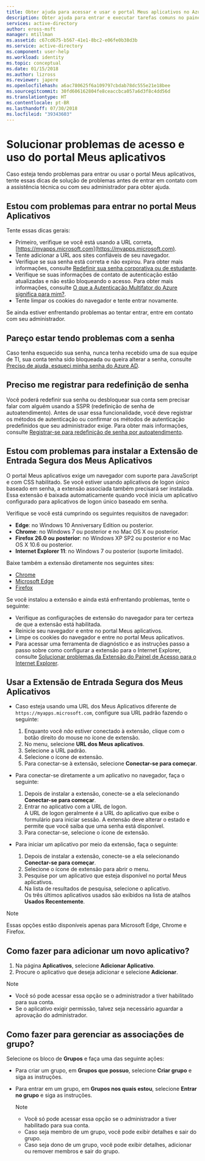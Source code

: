 ```yaml
---
title: Obter ajuda para acessar e usar o portal Meus aplicativos no Azure Active Directory | Microsoft Docs
description: Obter ajuda para entrar e executar tarefas comuns no painel de acesso.
services: active-directory
author: eross-msft
manager: mtillman
ms.assetid: c67cd675-b567-41e1-8bc2-e06fe0b38d3b
ms.service: active-directory
ms.component: user-help
ms.workload: identity
ms.topic: conceptual
ms.date: 01/15/2018
ms.author: lizross
ms.reviewer: japere
ms.openlocfilehash: a6ac780625f6a109797cbdab78dc555e21e18bee
ms.sourcegitcommit: 30fd606162804fe8ceaccbca057a6d3f8c4dd56d
ms.translationtype: HT
ms.contentlocale: pt-BR
ms.lasthandoff: 07/30/2018
ms.locfileid: "39343603"
---
```

# <a name="troubleshoot-issues-with-accessing-and-using-the-my-apps-portal"></a>Solucionar problemas de acesso e uso do portal Meus aplicativos

Caso esteja tendo problemas para entrar ou usar o portal Meus aplicativos, tente essas dicas de solução de problemas antes de entrar em contato com a assistência técnica ou com seu administrador para obter ajuda.

## <a name="i-am-having-trouble-signing-into-the-my-apps-portal"></a>Estou com problemas para entrar no portal Meus Aplicativos

Tente essas dicas gerais:

- Primeiro, verifique se você está usando a URL correta, [https://myapps.microsoft.com](https://myapps.microsoft.com).
- Tente adicionar a URL aos sites confiáveis de seu navegador.
- Verifique se sua senha está correta e não expirou. Para obter mais informações, consulte [Redefinir sua senha corporativa ou de estudante](active-directory-passwords-update-your-own-password.md).
- Verifique se suas informações de contato de autenticação estão atualizadas e não estão bloqueando o acesso. Para obter mais informações, consulte [O que a Autenticação Multifator do Azure significa para mim?](https://docs.microsoft.com/azure/multi-factor-authentication/end-user/multi-factor-authentication-end-user).
- Tente limpar os cookies do navegador e tente entrar novamente.

Se ainda estiver enfrentando problemas ao tentar entrar, entre em contato com seu administrador.

## <a name="i-seem-to-be-having-password-issues"></a>Pareço estar tendo problemas com a senha

Caso tenha esquecido sua senha, nunca tenha recebido uma de sua equipe de TI, sua conta tenha sido bloqueada ou queira alterar a senha, consulte [Preciso de ajuda, esqueci minha senha do Azure AD](active-directory-passwords-update-your-own-password.md).

## <a name="i-need-to-register-for-password-reset"></a>Preciso me registrar para redefinição de senha

Você poderá redefinir sua senha ou desbloquear sua conta sem precisar falar com alguém usando a SSPR (redefinição de senha de autoatendimento). Antes de usar essa funcionalidade, você deve registrar os métodos de autenticação ou confirmar os métodos de autenticação predefinidos que seu administrador exige. Para obter mais informações, consulte [Registrar-se para redefinição de senha por autoatendimento](active-directory-passwords-reset-register.md).

## <a name="i-am-having-trouble-installing-the-my-apps-secure-sign-in-extension"></a>Estou com problemas para instalar a Extensão de Entrada Segura dos Meus Aplicativos

O portal Meus aplicativos exige um navegador com suporte para JavaScript e com CSS habilitado. Se você estiver usando aplicativos de logon único baseado em senha, a extensão associada também precisará ser instalada. Essa extensão é baixada automaticamente quando você inicia um aplicativo configurado para aplicativos de logon único baseado em senha.

Verifique se você está cumprindo os seguintes requisitos de navegador:

- **Edge**: no Windows 10 Anniversary Edition ou posterior.
- **Chrome**: no Windows 7 ou posterior e no Mac OS X ou posterior.
- **Firefox 26.0 ou posterior**: no Windows XP SP2 ou posterior e no Mac OS X 10.6 ou posterior.
- **Internet Explorer 11**: no Windows 7 ou posterior (suporte limitado).

Baixe também a extensão diretamente nos seguintes sites:

- [Chrome](https://go.microsoft.com/fwlink/?linkid=866367)
- [Microsoft Edge](https://go.microsoft.com/fwlink/?linkid=845176)
- [Firefox](https://go.microsoft.com/fwlink/?linkid=866366)

Se você instalou a extensão e ainda está enfrentando problemas, tente o seguinte:

- Verifique as configurações de extensão do navegador para ter certeza de que a extensão está habilitada.
- Reinicie seu navegador e entre no portal Meus aplicativos.
- Limpe os cookies do navegador e entre no portal Meus aplicativos.
- Para acessar uma ferramenta de diagnóstico e as instruções passo a passo sobre como configurar a extensão para o Internet Explorer, consulte [Solucionar problemas da Extensão do Painel de Acesso para o Internet Explorer](https://docs.microsoft.com/azure/active-directory/active-directory-saas-ie-troubleshooting).

## <a name="use-the-my-apps-secure-sign-in-extension"></a>Usar a Extensão de Entrada Segura dos Meus Aplicativos
* Caso esteja usando uma URL dos Meus Aplicativos diferente de `https://myapps.microsoft.com`, configure sua URL padrão fazendo o seguinte:
   1. Enquanto você *não* estiver conectado à extensão, clique com o botão direito do mouse no ícone de extensão.
   2. No menu, selecione **URL dos Meus aplicativos**.
   3. Selecione a URL padrão.
   4. Selecione o ícone de extensão.
   5. Para conectar-se à extensão, selecione **Conectar-se para começar**.

* Para conectar-se diretamente a um aplicativo no navegador, faça o seguinte:
   1. Depois de instalar a extensão, conecte-se a ela selecionando **Conectar-se para começar**.
   2. Entrar no aplicativo com a URL de logon.  
       A URL de logon geralmente é a URL do aplicativo que exibe o formulário para iniciar sessão.
      A extensão deve alterar o estado e permite que você saiba que uma senha está disponível.
   3. Para conectar-se, selecione o ícone de extensão.

* Para iniciar um aplicativo por meio da extensão, faça o seguinte:
   1. Depois de instalar a extensão, conecte-se a ela selecionando **Conectar-se para começar**.
   2. Selecione o ícone de extensão para abrir o menu.
   3. Pesquise por um aplicativo que esteja disponível no portal Meus aplicativos.
   4. Na lista de resultados de pesquisa, selecione o aplicativo.  
       Os três últimos aplicativos usados são exibidos na lista de atalhos **Usados Recentemente**.

> [!NOTE]
> Essas opções estão disponíveis apenas para Microsoft Edge, Chrome e Firefox.

## <a name="how-do-i-add-a-new-app"></a>Como fazer para adicionar um novo aplicativo?

1.  Na página **Aplicativos**, selecione **Adicionar Aplicativo**.
2.  Procure o aplicativo que deseja adicionar e selecione **Adicionar**.

   > [!NOTE]
   > * Você só pode acessar essa opção se o administrador a tiver habilitado para sua conta.
   > * Se o aplicativo exigir permissão, talvez seja necessário aguardar a aprovação do administrador.

## <a name="how-do-i-manage-my-group-memberships"></a>Como fazer para gerenciar as associações de grupo?

Selecione os bloco de **Grupos** e faça uma das seguinte ações:
* Para criar um grupo, em **Grupos que possuo**, selecione **Criar grupo** e siga as instruções.
* Para entrar em um grupo, em **Grupos nos quais estou**, selecione **Entrar no grupo** e siga as instruções.

   > [!NOTE]
   > * Você só pode acessar essa opção se o administrador a tiver habilitado para sua conta.
   > * Caso seja membro de um grupo, você pode exibir detalhes e sair do grupo.
   > * Caso seja dono de um grupo, você pode exibir detalhes, adicionar ou remover membros e sair do grupo.